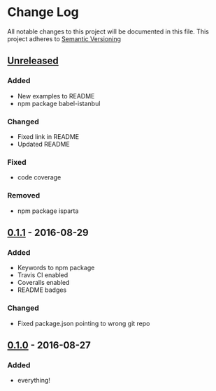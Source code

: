 # Change Log
All notable changes to this project will be documented in this file.
This project adheres to [Semantic Versioning](http://semver.org/)

<!--
- List releases in reverse-chronological order (newest on top).
- Write all dates in YYYY-MM-DD format. (Example: 2012-06-02 for June 2nd, 2012.)
- It’s international, sensible, and language-independent.

- Group changes to describe their impact on the project, as follows:
### Added for new features.
### Changed for changes in existing functionality.
### Deprecated for once-stable features removed in upcoming releases.
### Removed for deprecated features removed in this release.
### Fixed for any bug fixes.
### Security to invite users to upgrade in case of vulnerabilities.
-->

## [Unreleased]

### Added
- New examples to README
- npm package babel-istanbul

### Changed
- Fixed link in README
- Updated README

### Fixed
- code coverage

### Removed
- npm package isparta

## [0.1.1] - 2016-08-29

### Added
- Keywords to npm package
- Travis CI enabled
- Coveralls enabled
- README badges

### Changed
- Fixed package.json pointing to wrong git repo

## [0.1.0] - 2016-08-27

### Added
- everything!

[Unreleased]: https://github.com/michaelmitchell/babel-plugin-pipe-composition/compare/0.1.1...HEAD
[0.1.1]: https://github.com/michaelmitchell/babel-plugin-pipe-composition/compare/0.1.0...0.1.1
[0.1.0]: https://github.com/michaelmitchell/babel-plugin-pipe-composition/compare/80a14e6993226c1fc8ff1a8dce3f51d1a399d751...0.1.0
